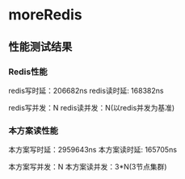 # moreRedis
## 性能测试结果
### Redis性能
redis写时延：206682ns
redis读时延: 168382ns

redis写并发：N
redis读并发：N(以redis并发为基准)

### 本方案读性能
本方案写时延：2959643ns
本方案读时延: 165705ns

本方案写并发：N
本方案读并发：3*N(3节点集群)
